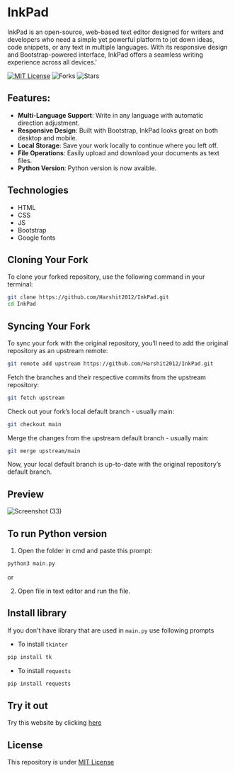 # InkPad
InkPad is an open-source, web-based text editor designed for writers and developers who need a simple yet powerful platform to jot down ideas, code snippets, or any text in multiple languages. With its responsive design and Bootstrap-powered interface, InkPad offers a seamless writing experience across all devices.'

[![MIT License](https://img.shields.io/badge/License-MIT-green.svg)](https://github.com/Harshit2012/InkPad?tab=MIT-1-ov-file#readme)
![Forks](https://img.shields.io/github/forks/harshit2012/inkpad)
![Stars](https://img.shields.io/github/stars/harshit2012/inkpad)

## Features:
- **Multi-Language Support**: Write in any language with automatic direction adjustment.
- **Responsive Design**: Built with Bootstrap, InkPad looks great on both desktop and mobile.
- **Local Storage**: Save your work locally to continue where you left off.
- **File Operations**: Easily upload and download your documents as text files.
- **Python Version**: Python version is now avaible.

## Technologies
- HTML
- CSS
- JS
- Bootstrap
- Google fonts

## Cloning Your Fork

To clone your forked repository, use the following command in your terminal:

```bash
git clone https://github.com/Harshit2012/InkPad.git
cd InkPad
```

## Syncing Your Fork
To sync your fork with the original repository, you’ll need to add the original repository as an upstream remote:
```bash
git remote add upstream https://github.com/Harshit2012/InkPad.git
```

Fetch the branches and their respective commits from the upstream repository:
```bash
git fetch upstream
```
Check out your fork’s local default branch - usually main:
```bash
git checkout main
```

Merge the changes from the upstream default branch - usually main:
```bash
git merge upstream/main
```

Now, your local default branch is up-to-date with the original repository’s default branch.

## Preview
![Screenshot (33)](https://github.com/Harshit2012/InkPad/assets/105143145/6d5bd342-d7c6-4a9a-bfd2-1925954b18a7)

## To run Python version
1. Open the folder in cmd and paste this prompt:
```bash
python3 main.py
```
or

2. Open file in text editor and run the file.

## Install library
If you don't have library that are used in `main.py` use following prompts
- To install `tkinter`
```bash
pip install tk
```
- To install `requests`
```bash
pip install requests
```

## Try it out
Try this website by clicking [here](https://harshit2012.github.io/InkPad/)

## License
This repository is under [MIT License](https://github.com/Harshit2012/InkPad?tab=MIT-1-ov-file#readme)

